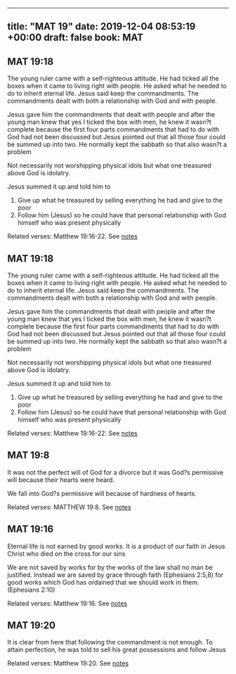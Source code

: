 
---
title: "MAT 19"
date: 2019-12-04 08:53:19 +00:00
draft: false
book: MAT
---

## MAT 19:18

The young ruler came with a self-righteous attitude. He had ticked all the boxes when it came to living right with people. He asked what he needed to do to inherit eternal life. Jesus said keep the commandments. The commandments dealt with both a relationship with God and with people.

Jesus gave him the commandments that dealt with people and after the young man knew that yes I ticked the box with men, he knew it wasn?t complete because the first four parts  commandments that had to do with God had not been discussed but Jesus pointed out that all those four could be summed up into two. He normally kept the sabbath so that also wasn?t a problem

Not necessarily not worshipping physical idols but what one treasured above God is idolatry.

Jesus summed it up and told him to 
1. Give up what he treasured by selling everything he had and give to the poor
2. Follow him (Jesus) so he could have that personal relationship with God himself who was present physically

Related verses: Matthew 19:16-22. See [notes](https://my.bible.com/notes/3311856347519902331)


## MAT 19:18

The young ruler came with a self-righteous attitude. He had ticked all the boxes when it came to living right with people. He asked what he needed to do to inherit eternal life. Jesus said keep the commandments. The commandments dealt with both a relationship with God and with people.

Jesus gave him the commandments that dealt with people and after the young man knew that yes I ticked the box with men, he knew it wasn?t complete because the first four parts  commandments that had to do with God had not been discussed but Jesus pointed out that all those four could be summed up into two. He normally kept the sabbath so that also wasn?t a problem

Not necessarily not worshipping physical idols but what one treasured above God is idolatry.

Jesus summed it up and told him to 
1. Give up what he treasured by selling everything he had and give to the poor
2. Follow him (Jesus) so he could have that personal relationship with God himself who was present physically

Related verses: Matthew 19:16-22. See [notes](https://my.bible.com/notes/3311856347696063101)


## MAT 19:8

It was not the perfect will of God for a divorce but it was God?s permissive will because their hearts were heard.

We fall into God?s permissive will because of hardness of hearts.

Related verses: MATTHEW 19:8. See [notes](https://my.bible.com/notes/2846488838259073162)


## MAT 19:16

Eternal life is not earned by good works. It is a product of our faith in Jesus Christ who died on the cross for our sins

We are not saved by works for by the works of the law shall no man be justified. Instead we are saved by grace through faith (Ephesians 2:5,8) for good works which God has ordained that we should work in them. (Ephesians 2:10)

Related verses: Matthew 19:16. See [notes](https://my.bible.com/notes/2496358740988256654)


## MAT 19:20

It is clear from here that following the commandment is not enough. To attain perfection, he was told to sell his great possessions and follow Jesus

Related verses: Matthew 19:20. See [notes](https://my.bible.com/notes/2451850262219580050)

